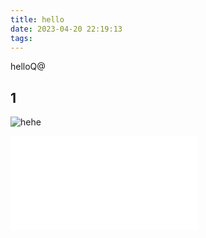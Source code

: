 ```yaml
---
title: hello
date: 2023-04-20 22:19:13
tags:
---
```


helloQ@
## 1

![hehe](https://i.postimg.cc/2ywQ06R0/mmqrcode1681989099945.png)

<iframe src="//player.bilibili.com/player.html?aid=567648010&bvid=BV1Xv4y1a7DX&cid=1028784207&page=1" scrolling="no" border="0" frameborder="no" framespacing="0" allowfullscreen="true"> </iframe>

